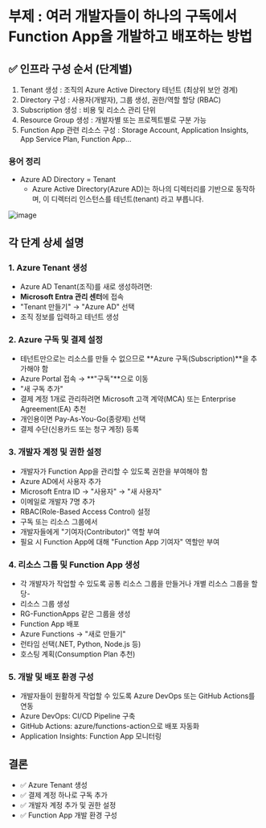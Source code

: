 # 부제 : 여러 개발자들이 하나의 구독에서 Function App을 개발하고 배포하는 방법

## ✅ 인프라 구성 순서 (단계별)
1. Tenant 생성 : 조직의 Azure Active Directory 테넌트 (최상위 보안 경계)
2. Directory 구성 : 사용자(개발자), 그룹 생성, 권한/역할 할당 (RBAC)
3. Subscription 생성 : 비용 및 리소스 관리 단위
4. Resource Group 생성 : 개발자별 또는 프로젝트별로 구분 가능
5. Function App 관련 리소스 구성 : Storage Account, Application Insights, App Service Plan, Function App...

### 용어 정리
- Azure AD Directory = Tenant
  - Azure Active Directory(Azure AD)는 하나의 디렉터리를 기반으로 동작하며, 이 디렉터리 인스턴스를 테넌트(tenant) 라고 부릅니다.

![image](https://github.com/user-attachments/assets/4d72907c-bc8e-4a26-9ad3-cd940fbdf843)


## 각 단계 상세 설명
### 1. Azure Tenant 생성
- Azure AD Tenant(조직)를 새로 생성하려면:
- **Microsoft Entra 관리 센터**에 접속
- "Tenant 만들기" → "Azure AD" 선택
- 조직 정보를 입력하고 테넌트 생성
### 2. Azure 구독 및 결제 설정
- 테넌트만으로는 리소스를 만들 수 없으므로 **Azure 구독(Subscription)**을 추가해야 함
- Azure Portal 접속 → **"구독"**으로 이동
- "새 구독 추가"
- 결제 계정 1개로 관리하려면 Microsoft 고객 계약(MCA) 또는 Enterprise Agreement(EA) 추천
- 개인용이면 Pay-As-You-Go(종량제) 선택
- 결제 수단(신용카드 또는 청구 계정) 등록
### 3. 개발자 계정 및 권한 설정
- 개발자가 Function App을 관리할 수 있도록 권한을 부여해야 함
- Azure AD에서 사용자 추가
- Microsoft Entra ID → "사용자" → "새 사용자"
- 이메일로 개발자 7명 추가
- RBAC(Role-Based Access Control) 설정
- 구독 또는 리소스 그룹에서
- 개발자들에게 "기여자(Contributor)" 역할 부여
- 필요 시 Function App에 대해 "Function App 기여자" 역할만 부여
### 4. 리소스 그룹 및 Function App 생성
- 각 개발자가 작업할 수 있도록 공통 리소스 그룹을 만들거나 개별 리소스 그룹을 할당-
- 리소스 그룹 생성
- RG-FunctionApps 같은 그룹을 생성
- Function App 배포
- Azure Functions → "새로 만들기"
- 런타임 선택(.NET, Python, Node.js 등)
- 호스팅 계획(Consumption Plan 추천)
### 5. 개발 및 배포 환경 구성
- 개발자들이 원활하게 작업할 수 있도록 Azure DevOps 또는 GitHub Actions를 연동
- Azure DevOps: CI/CD Pipeline 구축
- GitHub Actions: azure/functions-action으로 배포 자동화
- Application Insights: Function App 모니터링

## 결론
- ✅ Azure Tenant 생성
- ✅ 결제 계정 하나로 구독 추가
- ✅ 개발자 계정 추가 및 권한 설정
- ✅ Function App 개발 환경 구성
